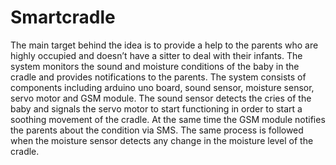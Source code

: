 # Smartcradle
The main target behind the idea is to provide a help to the parents who are highly occupied and doesn’t have a sitter to deal with their infants. The system monitors the sound and moisture conditions of the baby in the cradle and provides notifications to the parents.
The system consists of components including arduino uno board, sound sensor, moisture sensor, servo motor and GSM module. The sound sensor detects the cries of the baby and signals the servo motor to start functioning in order to start a soothing movement of the cradle. At the same time the GSM module notifies the parents about the condition via SMS. The same process is followed when the moisture sensor detects any change in the moisture level of the cradle.
